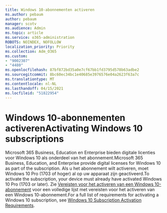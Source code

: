 ```yaml
---
title: Windows 10-abonnementen activeren
ms.author: pebaum
author: pebaum
manager: scotv
ms.audience: Admin
ms.topic: article
ms.service: o365-administration
ROBOTS: NOINDEX, NOFOLLOW
localization_priority: Priority
ms.collection: Adm_O365
ms.custom:
- "9002307"
- "4480"
ms.openlocfilehash: 87bf872bd35a0e7cf67bb1fd3795d578b63adbe2
ms.sourcegitcommit: 8bc60ec34bc1e40685e3976576e04a2623f63a7c
ms.translationtype: MT
ms.contentlocale: nl-NL
ms.lasthandoff: 04/15/2021
ms.locfileid: "51822954"
---
```

# <a name="activating-windows-10-subscriptions"></a><span data-ttu-id="fec95-102">Windows 10-abonnementen activeren</span><span class="sxs-lookup"><span data-stu-id="fec95-102">Activating Windows 10 subscriptions</span></span>

<span data-ttu-id="fec95-103">Microsoft 365 Business, Education en Enterprise bieden digitale licenties voor Windows 10 als onderdeel van het abonnement.</span><span class="sxs-lookup"><span data-stu-id="fec95-103">Microsoft 365 Business, Education, and Enterprise provide digital licenses for Windows 10 as part of the subscription.</span></span> <span data-ttu-id="fec95-104">Als u het abonnement wilt activeren, moet Windows 10 Pro (1703 of hoger) al op uw apparaat zijn geactiveerd.</span><span class="sxs-lookup"><span data-stu-id="fec95-104">To activate the subscription, your device must already have activated Windows 10 Pro (1703 or later).</span></span> <span data-ttu-id="fec95-105">Zie [Vereisten voor het activeren van een Windows 10-abonnement](https://docs.microsoft.com/windows/deployment/windows-10-subscription-activation#requirements) voor een volledige lijst met vereisten voor het activeren van een Windows 10-abonnement.</span><span class="sxs-lookup"><span data-stu-id="fec95-105">For a full list of requirements for activating a Windows 10 subscription, see [Windows 10 Subscription Activation Requirements](https://docs.microsoft.com/windows/deployment/windows-10-subscription-activation#requirements).</span></span>
